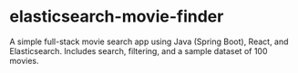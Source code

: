 # elasticsearch-movie-finder
A simple full-stack movie search app using Java (Spring Boot), React, and Elasticsearch. Includes search, filtering, and a sample dataset of 100 movies.
